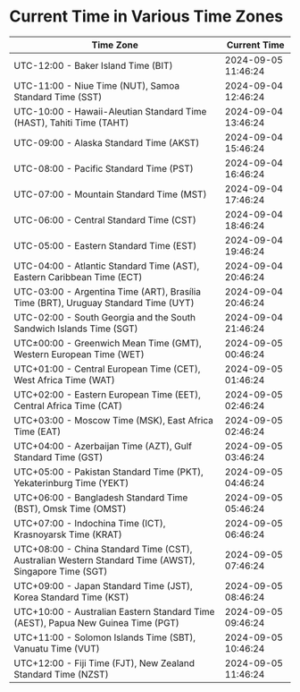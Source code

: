 # Current Time in Various Time Zones

| Time Zone | Current Time |
|-----------|--------------|
| UTC-12:00 - Baker Island Time (BIT) | 2024-09-05 11:46:24 |
| UTC-11:00 - Niue Time (NUT), Samoa Standard Time (SST) | 2024-09-04 12:46:24 |
| UTC-10:00 - Hawaii-Aleutian Standard Time (HAST), Tahiti Time (TAHT) | 2024-09-04 13:46:24 |
| UTC-09:00 - Alaska Standard Time (AKST) | 2024-09-04 15:46:24 |
| UTC-08:00 - Pacific Standard Time (PST) | 2024-09-04 16:46:24 |
| UTC-07:00 - Mountain Standard Time (MST) | 2024-09-04 17:46:24 |
| UTC-06:00 - Central Standard Time (CST) | 2024-09-04 18:46:24 |
| UTC-05:00 - Eastern Standard Time (EST) | 2024-09-04 19:46:24 |
| UTC-04:00 - Atlantic Standard Time (AST), Eastern Caribbean Time (ECT) | 2024-09-04 20:46:24 |
| UTC-03:00 - Argentina Time (ART), Brasília Time (BRT), Uruguay Standard Time (UYT) | 2024-09-04 20:46:24 |
| UTC-02:00 - South Georgia and the South Sandwich Islands Time (SGT) | 2024-09-04 21:46:24 |
| UTC±00:00 - Greenwich Mean Time (GMT), Western European Time (WET) | 2024-09-05 00:46:24 |
| UTC+01:00 - Central European Time (CET), West Africa Time (WAT) | 2024-09-05 01:46:24 |
| UTC+02:00 - Eastern European Time (EET), Central Africa Time (CAT) | 2024-09-05 02:46:24 |
| UTC+03:00 - Moscow Time (MSK), East Africa Time (EAT) | 2024-09-05 02:46:24 |
| UTC+04:00 - Azerbaijan Time (AZT), Gulf Standard Time (GST) | 2024-09-05 03:46:24 |
| UTC+05:00 - Pakistan Standard Time (PKT), Yekaterinburg Time (YEKT) | 2024-09-05 04:46:24 |
| UTC+06:00 - Bangladesh Standard Time (BST), Omsk Time (OMST) | 2024-09-05 05:46:24 |
| UTC+07:00 - Indochina Time (ICT), Krasnoyarsk Time (KRAT) | 2024-09-05 06:46:24 |
| UTC+08:00 - China Standard Time (CST), Australian Western Standard Time (AWST), Singapore Time (SGT) | 2024-09-05 07:46:24 |
| UTC+09:00 - Japan Standard Time (JST), Korea Standard Time (KST) | 2024-09-05 08:46:24 |
| UTC+10:00 - Australian Eastern Standard Time (AEST), Papua New Guinea Time (PGT) | 2024-09-05 09:46:24 |
| UTC+11:00 - Solomon Islands Time (SBT), Vanuatu Time (VUT) | 2024-09-05 10:46:24 |
| UTC+12:00 - Fiji Time (FJT), New Zealand Standard Time (NZST) | 2024-09-05 11:46:24 |
